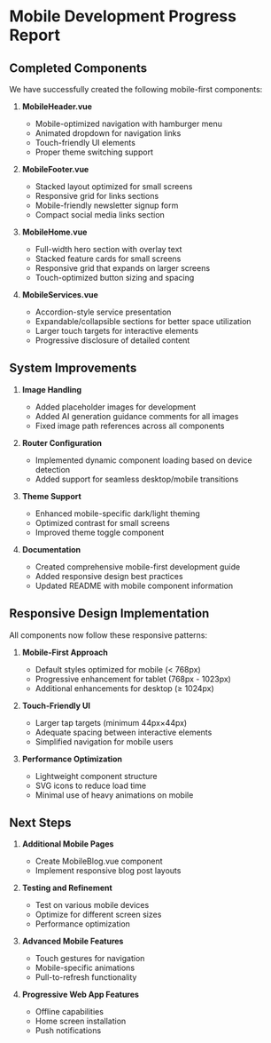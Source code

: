 # Mobile Development Progress Report

## Completed Components

We have successfully created the following mobile-first components:

1. **MobileHeader.vue**
   - Mobile-optimized navigation with hamburger menu
   - Animated dropdown for navigation links
   - Touch-friendly UI elements
   - Proper theme switching support

2. **MobileFooter.vue**
   - Stacked layout optimized for small screens
   - Responsive grid for links sections
   - Mobile-friendly newsletter signup form
   - Compact social media links section

3. **MobileHome.vue**
   - Full-width hero section with overlay text
   - Stacked feature cards for small screens
   - Responsive grid that expands on larger screens
   - Touch-optimized button sizing and spacing

4. **MobileServices.vue**
   - Accordion-style service presentation
   - Expandable/collapsible sections for better space utilization
   - Larger touch targets for interactive elements
   - Progressive disclosure of detailed content

## System Improvements

1. **Image Handling**
   - Added placeholder images for development
   - Added AI generation guidance comments for all images
   - Fixed image path references across all components

2. **Router Configuration**
   - Implemented dynamic component loading based on device detection
   - Added support for seamless desktop/mobile transitions

3. **Theme Support**
   - Enhanced mobile-specific dark/light theming
   - Optimized contrast for small screens
   - Improved theme toggle component

4. **Documentation**
   - Created comprehensive mobile-first development guide
   - Added responsive design best practices
   - Updated README with mobile component information

## Responsive Design Implementation

All components now follow these responsive patterns:

1. **Mobile-First Approach**
   - Default styles optimized for mobile (< 768px)
   - Progressive enhancement for tablet (768px - 1023px)
   - Additional enhancements for desktop (≥ 1024px)

2. **Touch-Friendly UI**
   - Larger tap targets (minimum 44px×44px)
   - Adequate spacing between interactive elements
   - Simplified navigation for mobile users

3. **Performance Optimization**
   - Lightweight component structure
   - SVG icons to reduce load time
   - Minimal use of heavy animations on mobile

## Next Steps

1. **Additional Mobile Pages**
   - Create MobileBlog.vue component
   - Implement responsive blog post layouts

2. **Testing and Refinement**
   - Test on various mobile devices
   - Optimize for different screen sizes
   - Performance optimization

3. **Advanced Mobile Features**
   - Touch gestures for navigation
   - Mobile-specific animations
   - Pull-to-refresh functionality

4. **Progressive Web App Features**
   - Offline capabilities
   - Home screen installation
   - Push notifications 